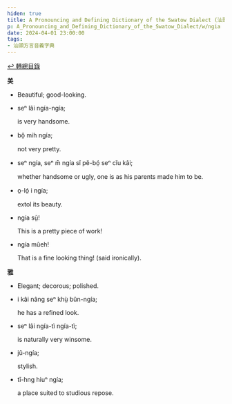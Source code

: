 ```yaml
---
hiden: true
title: A Pronouncing and Defining Dictionary of the Swatow Dialect (汕頭方言音義字典) / ngia
p: A_Pronouncing_and_Defining_Dictionary_of_the_Swatow_Dialect/w/ngia
date: 2024-04-01 23:00:00
tags: 
- 汕頭方言音義字典
---
```


[↩️ 轉總目錄](/A_Pronouncing_and_Defining_Dictionary_of_the_Swatow_Dialect)


**美**
- Beautiful; good-looking.

- seⁿ lâi ngía-ngía;

  is very handsome.

- bô̤ mih ngía;

  not very pretty.

- seⁿ ngía, seⁿ m̄ ngía sĭ pĕ-bó̤ seⁿ cĭu kâi;

  whether handsome or ugly, one is as his parents made him to be.

- o̤-ló̤ i ngía;

  extol its beauty.

- ngía sṳ̄!

  This is a pretty piece of work!

- ngía mûeh!

  That is a fine looking thing! (said ironically).

**雅**
- Elegant; decorous; polished.

- i kâi nâng seⁿ khṳ̀ bûn-ngía;

  he has a refined look.

- seⁿ lâi ngía-tì ngía-tì;

  is naturally very winsome.

- jû-ngía;

  stylish.

- tī-hng hiuⁿ ngía;

  a place suited to studious repose.